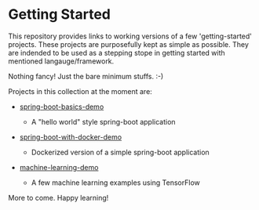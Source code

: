 # Getting Started

This repository provides links to working versions of a few 'getting-started' projects. These projects are purposefully kept as simple as possible. They are indended to be used as a stepping stope in getting started with mentioned langauge/framework. 

Nothing fancy! Just the bare minimum stuffs. :-) 

Projects in this collection at the moment are: 

- [spring-boot-basics-demo](https://github.com/bijeshos/spring-boot-basics-demo)
    - A "hello world" style spring-boot application

- [spring-boot-with-docker-demo](https://github.com/bijeshos/spring-boot-with-docker-demo)
    - Dockerized version of a simple spring-boot application

- [machine-learning-demo](https://github.com/bijeshos/machine-learning-demo)
    - A few machine learning examples using TensorFlow


More to come. Happy learning!

